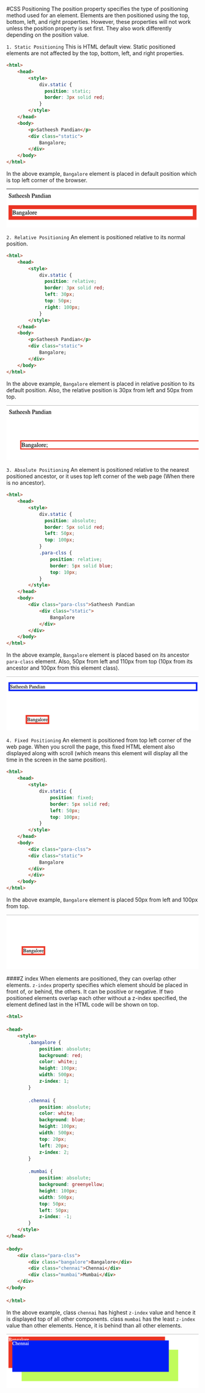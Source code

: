 
#CSS Positioning
The position property specifies the type of positioning method used for an element. 
Elements are then positioned using the top, bottom, left, and right properties. However, these properties will not work unless the position property is set first. They also work differently depending on the position value.


`1. Static Positioning` This is HTML default view. Static positioned elements are not affected by the top, bottom, left, and right properties.
```html
<html>
    <head>
        <style>
            div.static {
              position: static;
              border: 3px solid red;
            }
        </style>
    </head>
    <body>
        <p>Satheesh Pandian</p>
        <div class="static">
            Bangalore;
        </div>
    </body>
</html>

```
In the above example, `Bangalore` element is placed in default position which is top left corner of the browser.

![static](../assets/static.jpg)

`2. Relative Positioning` An element is positioned relative to its normal position.
```html
<html>
    <head>
        <style>
            div.static {
              position: relative;
              border: 3px solid red;
              left: 30px;
              top: 50px;
              right: 100px;
            }
        </style>
    </head>
    <body>
        <p>Satheesh Pandian</p>
        <div class="static">
            Bangalore;
        </div>
    </body>
</html>

```
In the above example, `Bangalore` element is placed in relative position to its default position. Also, the relative position is 30px from left and 50px from top.

![relative](../assets/relative.jpg)

`3. Absolute Positioning` An element is positioned relative to the nearest positioned ancestor, or it uses top left corner of the web page (When there is no ancestor).
```html
<html>
    <head>
        <style>
            div.static {
              position: absolute;
              border: 5px solid red;
              left: 50px;
              top: 100px;
            }
            .para-clss {
                position: relative;
                border: 5px solid blue;
                top: 10px;
            }
        </style>
    </head>
    <body>
        <div class="para-clss">Satheesh Pandian
            <div class="static">
                Bangalore
            </div>
        </div>
    </body>
</html>

```
In the above example, `Bangalore` element is placed based on its ancestor `para-class` element. Also, 50px from left and 110px from top (10px from its ancestor and 100px from this element class).

![absolute](../assets/absolute.jpg)

`4. Fixed Positioning` An element is positioned from top left corner of the web page. When you scroll the page, this fixed HTML element also displayed along with scroll (which means this element will display all the time in the screen in the same position).
```html
<html>
    <head>
        <style>
            div.static {
                position: fixed;
                border: 5px solid red;
                left: 50px;
                top: 100px;
            }
        </style>
    </head>
    <body>
        <div class="para-clss">
        <div class="static">
            Bangalore
        </div>
        </div>
    </body>
</html>

```
In the above example, `Bangalore` element is placed 50px from left and 100px from top.

![fixed.jpg](../assets/fixed.jpg)

####Z index
When elements are positioned, they can overlap other elements. `z-index` property specifies which element should be placed in front of, or behind, the others. It can be  positive or negative. If two positioned elements overlap each other without a z-index specified,
the element defined last in the HTML code will be shown on top.
```html
<html>

<head>
    <style>
        .bangalore {
            position: absolute;
            background: red;
            color: white;;
            height: 100px;
            width: 500px;
            z-index: 1;
        }

        .chennai {
            position: absolute;
            color: white;
            background: blue;
            height: 100px;
            width: 500px;
            top: 20px;
            left: 20px;
            z-index: 2;
        }

        .mumbai {
            position: absolute;
            background: greenyellow;
            height: 100px;
            width: 500px;
            top: 50px;
            left: 50px;
            z-index: -1;
        }
    </style>
</head>

<body>
    <div class="para-clss">
        <div class="bangalore">Bangalore</div>
        <div class="chennai">Chennai</div>
        <div class="mumbai">Mumbai</div>
    </div>
</body>

</html>
```
In the above example, class `chennai` has highest `z-index` value and hence it is displayed top of all other components. class `mumbai` has the least `z-index` value than other elements. Hence, it is behind than all other elements.

![zindex](../assets/zindex.jpg)

